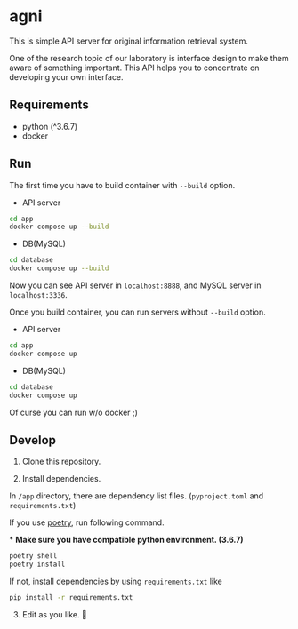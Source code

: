 # agni

This is simple API server for original information retrieval system.

One of the research topic of our laboratory is interface design to make them aware of something important.
This API helps you to concentrate on developing your own interface.

## Requirements

- python (^3.6.7)
- docker

## Run

The first time you have to build container with `--build` option.

- API server

```sh
cd app
docker compose up --build
```

- DB(MySQL)

```sh
cd database
docker compose up --build
```

Now you can see API server in `localhost:8888`, and MySQL server in `localhost:3336`.

Once you build container, you can run servers without `--build` option.

- API server

```sh
cd app
docker compose up
```

- DB(MySQL)

```sh
cd database
docker compose up
```

Of curse you can run w/o docker ;)

## Develop

1. Clone this repository.

2. Install dependencies.

In `/app` directory, there are dependency list files. (`pyproject.toml` and `requirements.txt`)

If you use [poetry](https://python-poetry.org/), run following command.

\* **Make sure you have compatible python environment. (3.6.7)**

```sh
poetry shell
poetry install
```

If not, install dependencies by using `requirements.txt` like

```sh
pip install -r requirements.txt
```

3. Edit as you like. 🎉
